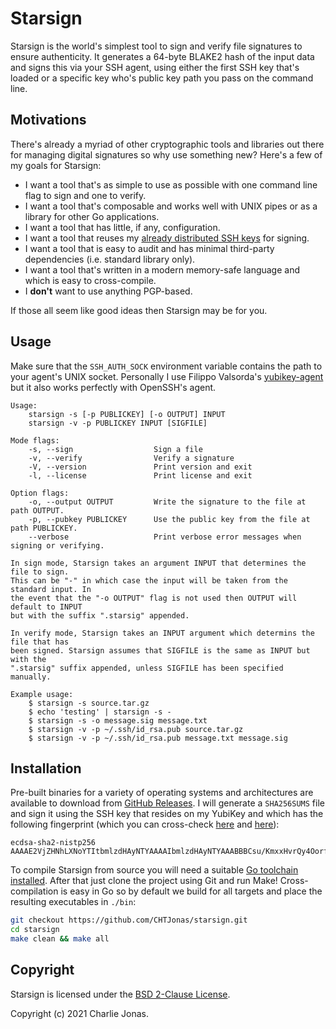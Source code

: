 # Starsign

Starsign is the world's simplest tool to sign and verify file signatures to ensure authenticity. It generates a 64-byte BLAKE2 hash of the input data and signs this via your SSH agent, using either the first SSH key that's loaded or a specific key who's public key path you pass on the command line.

## Motivations

There's already a myriad of other cryptographic tools and libraries out there for managing digital signatures so why use something new? Here's a few of my goals for Starsign:

* I want a tool that's as simple to use as possible with one command line flag to sign and one to verify.
* I want a tool that's composable and works well with UNIX pipes or as a library for other Go applications.
* I want a tool that has little, if any, configuration.
* I want a tool that reuses my [already distributed SSH keys](https://github.com/CHTJonas.keys) for signing.
* I want a tool that is easy to audit and has minimal third-party dependencies (i.e. standard library only).
* I want a tool that's written in a modern memory-safe language and which is easy to cross-compile.
* I **don't** want to use anything PGP-based.

If those all seem like good ideas then Starsign may be for you.

## Usage

Make sure that the `SSH_AUTH_SOCK` environment variable contains the path to your agent's UNIX socket. Personally I use Filippo Valsorda's [yubikey-agent](https://github.com/FiloSottile/yubikey-agent) but it also works perfectly with OpenSSH's agent.

```
Usage:
    starsign -s [-p PUBLICKEY] [-o OUTPUT] INPUT
    starsign -v -p PUBLICKEY INPUT [SIGFILE]

Mode flags:
    -s, --sign                  Sign a file
    -v, --verify                Verify a signature
    -V, --version               Print version and exit
    -l, --license               Print license and exit

Option flags:
    -o, --output OUTPUT         Write the signature to the file at path OUTPUT.
    -p, --pubkey PUBLICKEY      Use the public key from the file at path PUBLICKEY.
    --verbose                   Print verbose error messages when signing or verifying.

In sign mode, Starsign takes an argument INPUT that determines the file to sign.
This can be "-" in which case the input will be taken from the standard input. In
the event that the "-o OUTPUT" flag is not used then OUTPUT will default to INPUT
but with the suffix ".starsig" appended.

In verify mode, Starsign takes an INPUT argument which determins the file that has
been signed. Starsign assumes that SIGFILE is the same as INPUT but with the
".starsig" suffix appended, unless SIGFILE has been specified manually.

Example usage:
    $ starsign -s source.tar.gz
    $ echo 'testing' | starsign -s -
    $ starsign -s -o message.sig message.txt
    $ starsign -v -p ~/.ssh/id_rsa.pub source.tar.gz
    $ starsign -v -p ~/.ssh/id_rsa.pub message.txt message.sig
```

## Installation

Pre-built binaries for a variety of operating systems and architectures are available to download from [GitHub Releases](https://github.com/CHTJonas/starsign/releases). I will generate a `SHA256SUMS` file and sign it using the SSH key that resides on my YubiKey and which has the following fingerprint (which you can cross-check [here](https://chtj2.user.srcf.net/identity/authorized_keys) and [here](https://github.com/CHTJonas.keys)):

```
ecdsa-sha2-nistp256 AAAAE2VjZHNhLXNoYTItbmlzdHAyNTYAAAAIbmlzdHAyNTYAAABBBCsu/KmxxHvrQy4OorfEqF5zLfxk/QFDYs2MweLCvZjhkvUr6xKV6GXYH3W5Rq6BSKIzj3qqAB9yZ5G5oXXEjPs=
```

To compile Starsign from source you will need a suitable [Go toolchain installed](https://golang.org/doc/install). After that just clone the project using Git and run Make! Cross-compilation is easy in Go so by default we build for all targets and place the resulting executables in `./bin`:

```bash
git checkout https://github.com/CHTJonas/starsign.git
cd starsign
make clean && make all
```

## Copyright

Starsign is licensed under the [BSD 2-Clause License](https://opensource.org/licenses/BSD-2-Clause).

Copyright (c) 2021 Charlie Jonas.

